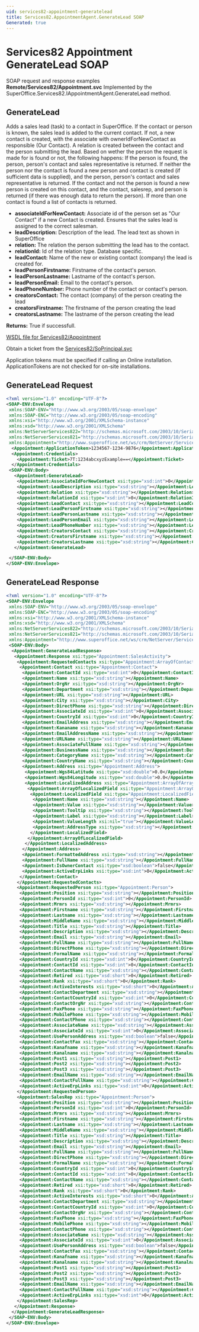 ```yaml
---
uid: services82-appointment-generatelead
title: Services82.AppointmentAgent.GenerateLead SOAP
Generated: true
---
```


# Services82 Appointment GenerateLead SOAP

SOAP request and response examples **Remote/Services82/Appointment.svc**
Implemented by the <see cref="M:SuperOffice.Services82.IAppointmentAgent.GenerateLead">SuperOffice.Services82.IAppointmentAgent.GenerateLead</see> method.

## GenerateLead

Adds a sales lead (task) to a contact in SuperOffice. If the contact or person is known, the sales lead is added to the current contact. If not, a new contact is created, with the associate with ownerIdForNewContact as responsible (Our Contact). A relation is created between the contact and the person submitting the lead. Based on wether the person the request is made for is found or not, the following happens: If the person is found, the person, person's contact and sales representative is returned. If neither the person nor the contact is found a new person and contact is created (if sufficient data is supplied), and the person, person's contact and sales representative is returned. If the contact and not the person is found a new person is created on this contact, and the contact, salesrep, and person is returned (if there was enough data to return the person). If more than one contact is found a list of contacts is returned.

* **associateIdForNewContact:** Associate id of the person set as "Our Contact" if a new Contact is created. Ensures that the sales lead is assigned to the correct salesman.
* **leadDescription:** Description of the lead. The lead text as shown in SuperOffice
* **relation:** The relation the person submitting the lead has to the contact.
* **relationId:** Id of the relation type. Database specific.
* **leadContact:** Name of the new or existing contact (company) the lead is created for.
* **leadPersonFirstname:** Firstname of the contact's person.
* **leadPersonLastname:** Lastname of the contact's person.
* **leadPersonEmail:** Email to the contact's person.
* **leadPhoneNumber:** Phone number of the contact or contact's person.
* **creatorsContact:** The contact (company) of the person creating the lead
* **creatorsFirstname:** The firstname of the person creating the lead
* **creatorsLastname:** The lastname of the person creating the lead

**Returns:** True if successfull.


[WSDL file for Services82/Appointment](../Services82-Appointment.md)

Obtain a ticket from the [Services82/SoPrincipal.svc](../SoPrincipal/index.md)

Application tokens must be specified if calling an Online installation. ApplicationTokens are not checked for on-site installations.

## GenerateLead Request

```xml
<?xml version="1.0" encoding="UTF-8"?>
<SOAP-ENV:Envelope
 xmlns:SOAP-ENV="http://www.w3.org/2003/05/soap-envelope"
 xmlns:SOAP-ENC="http://www.w3.org/2003/05/soap-encoding"
 xmlns:xsi="http://www.w3.org/2001/XMLSchema-instance"
 xmlns:xsd="http://www.w3.org/2001/XMLSchema"
 xmlns:NetServerServices822="http://schemas.microsoft.com/2003/10/Serialization/Arrays"
 xmlns:NetServerServices821="http://schemas.microsoft.com/2003/10/Serialization/"
 xmlns:Appointment="http://www.superoffice.net/ws/crm/NetServer/Services82">
  <Appointment:ApplicationToken>1234567-1234-9876</Appointment:ApplicationToken>
  <Appointment:Credentials>
    <Appointment:Ticket>7T:1234abcxyzExample==</Appointment:Ticket>
  </Appointment:Credentials>
 <SOAP-ENV:Body>
   <Appointment:GenerateLead>
    <Appointment:AssociateIdForNewContact xsi:type="xsd:int">0</Appointment:AssociateIdForNewContact>
    <Appointment:LeadDescription xsi:type="xsd:string"></Appointment:LeadDescription>
    <Appointment:Relation xsi:type="xsd:string"></Appointment:Relation>
    <Appointment:RelationId xsi:type="xsd:int">0</Appointment:RelationId>
    <Appointment:LeadContact xsi:type="xsd:string"></Appointment:LeadContact>
    <Appointment:LeadPersonFirstname xsi:type="xsd:string"></Appointment:LeadPersonFirstname>
    <Appointment:LeadPersonLastname xsi:type="xsd:string"></Appointment:LeadPersonLastname>
    <Appointment:LeadPersonEmail xsi:type="xsd:string"></Appointment:LeadPersonEmail>
    <Appointment:LeadPhoneNumber xsi:type="xsd:string"></Appointment:LeadPhoneNumber>
    <Appointment:CreatorsContact xsi:type="xsd:string"></Appointment:CreatorsContact>
    <Appointment:CreatorsFirstname xsi:type="xsd:string"></Appointment:CreatorsFirstname>
    <Appointment:CreatorsLastname xsi:type="xsd:string"></Appointment:CreatorsLastname>
   </Appointment:GenerateLead>

 </SOAP-ENV:Body>
</SOAP-ENV:Envelope>

```


## GenerateLead Response

```xml
<?xml version="1.0" encoding="UTF-8"?>
<SOAP-ENV:Envelope
 xmlns:SOAP-ENV="http://www.w3.org/2003/05/soap-envelope"
 xmlns:SOAP-ENC="http://www.w3.org/2003/05/soap-encoding"
 xmlns:xsi="http://www.w3.org/2001/XMLSchema-instance"
 xmlns:xsd="http://www.w3.org/2001/XMLSchema"
 xmlns:NetServerServices822="http://schemas.microsoft.com/2003/10/Serialization/Arrays"
 xmlns:NetServerServices821="http://schemas.microsoft.com/2003/10/Serialization/"
 xmlns:Appointment="http://www.superoffice.net/ws/crm/NetServer/Services82">
 <SOAP-ENV:Body>
  <Appointment:GenerateLeadResponse>
   <Appointment:Response xsi:type="Appointment:SalesActivity">
    <Appointment:RequestedContacts xsi:type="Appointment:ArrayOfContact">
     <Appointment:Contact xsi:type="Appointment:Contact">
      <Appointment:ContactId xsi:type="xsd:int">0</Appointment:ContactId>
      <Appointment:Name xsi:type="xsd:string"></Appointment:Name>
      <Appointment:OrgNr xsi:type="xsd:string"></Appointment:OrgNr>
      <Appointment:Department xsi:type="xsd:string"></Appointment:Department>
      <Appointment:URL xsi:type="xsd:string"></Appointment:URL>
      <Appointment:City xsi:type="xsd:string"></Appointment:City>
      <Appointment:DirectPhone xsi:type="xsd:string"></Appointment:DirectPhone>
      <Appointment:AssociateId xsi:type="xsd:int">0</Appointment:AssociateId>
      <Appointment:CountryId xsi:type="xsd:int">0</Appointment:CountryId>
      <Appointment:EmailAddress xsi:type="xsd:string"></Appointment:EmailAddress>
      <Appointment:Kananame xsi:type="xsd:string"></Appointment:Kananame>
      <Appointment:EmailAddressName xsi:type="xsd:string"></Appointment:EmailAddressName>
      <Appointment:URLName xsi:type="xsd:string"></Appointment:URLName>
      <Appointment:AssociateFullName xsi:type="xsd:string"></Appointment:AssociateFullName>
      <Appointment:BusinessName xsi:type="xsd:string"></Appointment:BusinessName>
      <Appointment:CategoryName xsi:type="xsd:string"></Appointment:CategoryName>
      <Appointment:CountryName xsi:type="xsd:string"></Appointment:CountryName>
      <Appointment:Address xsi:type="Appointment:Address">
       <Appointment:Wgs84Latitude xsi:type="xsd:double">0.0</Appointment:Wgs84Latitude>
       <Appointment:Wgs84Longitude xsi:type="xsd:double">0.0</Appointment:Wgs84Longitude>
       <Appointment:LocalizedAddress xsi:type="Appointment:ArrayOfArrayOfLocalizedField">
        <Appointment:ArrayOfLocalizedField xsi:type="Appointment:ArrayOfLocalizedField">
         <Appointment:LocalizedField xsi:type="Appointment:LocalizedField">
          <Appointment:Name xsi:type="xsd:string"></Appointment:Name>
          <Appointment:Value xsi:type="xsd:string"></Appointment:Value>
          <Appointment:Tooltip xsi:type="xsd:string"></Appointment:Tooltip>
          <Appointment:Label xsi:type="xsd:string"></Appointment:Label>
          <Appointment:ValueLength xsi:nil="true"></Appointment:ValueLength>
          <Appointment:AddressType xsi:type="xsd:string"></Appointment:AddressType>
         </Appointment:LocalizedField>
        </Appointment:ArrayOfLocalizedField>
       </Appointment:LocalizedAddress>
      </Appointment:Address>
      <Appointment:FormattedAddress xsi:type="xsd:string"></Appointment:FormattedAddress>
      <Appointment:FullName xsi:type="xsd:string"></Appointment:FullName>
      <Appointment:IsOwnerContact xsi:type="xsd:boolean">false</Appointment:IsOwnerContact>
      <Appointment:ActiveErpLinks xsi:type="xsd:int">0</Appointment:ActiveErpLinks>
     </Appointment:Contact>
    </Appointment:RequestedContacts>
    <Appointment:RequestedPerson xsi:type="Appointment:Person">
     <Appointment:Position xsi:type="xsd:string"></Appointment:Position>
     <Appointment:PersonId xsi:type="xsd:int">0</Appointment:PersonId>
     <Appointment:Mrmrs xsi:type="xsd:string"></Appointment:Mrmrs>
     <Appointment:Firstname xsi:type="xsd:string"></Appointment:Firstname>
     <Appointment:Lastname xsi:type="xsd:string"></Appointment:Lastname>
     <Appointment:MiddleName xsi:type="xsd:string"></Appointment:MiddleName>
     <Appointment:Title xsi:type="xsd:string"></Appointment:Title>
     <Appointment:Description xsi:type="xsd:string"></Appointment:Description>
     <Appointment:Email xsi:type="xsd:string"></Appointment:Email>
     <Appointment:FullName xsi:type="xsd:string"></Appointment:FullName>
     <Appointment:DirectPhone xsi:type="xsd:string"></Appointment:DirectPhone>
     <Appointment:FormalName xsi:type="xsd:string"></Appointment:FormalName>
     <Appointment:CountryId xsi:type="xsd:int">0</Appointment:CountryId>
     <Appointment:ContactId xsi:type="xsd:int">0</Appointment:ContactId>
     <Appointment:ContactName xsi:type="xsd:string"></Appointment:ContactName>
     <Appointment:Retired xsi:type="xsd:short">0</Appointment:Retired>
     <Appointment:Rank xsi:type="xsd:short">0</Appointment:Rank>
     <Appointment:ActiveInterests xsi:type="xsd:short">0</Appointment:ActiveInterests>
     <Appointment:ContactDepartment xsi:type="xsd:string"></Appointment:ContactDepartment>
     <Appointment:ContactCountryId xsi:type="xsd:int">0</Appointment:ContactCountryId>
     <Appointment:ContactOrgNr xsi:type="xsd:string"></Appointment:ContactOrgNr>
     <Appointment:FaxPhone xsi:type="xsd:string"></Appointment:FaxPhone>
     <Appointment:MobilePhone xsi:type="xsd:string"></Appointment:MobilePhone>
     <Appointment:ContactPhone xsi:type="xsd:string"></Appointment:ContactPhone>
     <Appointment:AssociateName xsi:type="xsd:string"></Appointment:AssociateName>
     <Appointment:AssociateId xsi:type="xsd:int">0</Appointment:AssociateId>
     <Appointment:UsePersonAddress xsi:type="xsd:boolean">false</Appointment:UsePersonAddress>
     <Appointment:ContactFax xsi:type="xsd:string"></Appointment:ContactFax>
     <Appointment:Kanafname xsi:type="xsd:string"></Appointment:Kanafname>
     <Appointment:Kanalname xsi:type="xsd:string"></Appointment:Kanalname>
     <Appointment:Post1 xsi:type="xsd:string"></Appointment:Post1>
     <Appointment:Post2 xsi:type="xsd:string"></Appointment:Post2>
     <Appointment:Post3 xsi:type="xsd:string"></Appointment:Post3>
     <Appointment:EmailName xsi:type="xsd:string"></Appointment:EmailName>
     <Appointment:ContactFullName xsi:type="xsd:string"></Appointment:ContactFullName>
     <Appointment:ActiveErpLinks xsi:type="xsd:int">0</Appointment:ActiveErpLinks>
    </Appointment:RequestedPerson>
    <Appointment:SalesRep xsi:type="Appointment:Person">
     <Appointment:Position xsi:type="xsd:string"></Appointment:Position>
     <Appointment:PersonId xsi:type="xsd:int">0</Appointment:PersonId>
     <Appointment:Mrmrs xsi:type="xsd:string"></Appointment:Mrmrs>
     <Appointment:Firstname xsi:type="xsd:string"></Appointment:Firstname>
     <Appointment:Lastname xsi:type="xsd:string"></Appointment:Lastname>
     <Appointment:MiddleName xsi:type="xsd:string"></Appointment:MiddleName>
     <Appointment:Title xsi:type="xsd:string"></Appointment:Title>
     <Appointment:Description xsi:type="xsd:string"></Appointment:Description>
     <Appointment:Email xsi:type="xsd:string"></Appointment:Email>
     <Appointment:FullName xsi:type="xsd:string"></Appointment:FullName>
     <Appointment:DirectPhone xsi:type="xsd:string"></Appointment:DirectPhone>
     <Appointment:FormalName xsi:type="xsd:string"></Appointment:FormalName>
     <Appointment:CountryId xsi:type="xsd:int">0</Appointment:CountryId>
     <Appointment:ContactId xsi:type="xsd:int">0</Appointment:ContactId>
     <Appointment:ContactName xsi:type="xsd:string"></Appointment:ContactName>
     <Appointment:Retired xsi:type="xsd:short">0</Appointment:Retired>
     <Appointment:Rank xsi:type="xsd:short">0</Appointment:Rank>
     <Appointment:ActiveInterests xsi:type="xsd:short">0</Appointment:ActiveInterests>
     <Appointment:ContactDepartment xsi:type="xsd:string"></Appointment:ContactDepartment>
     <Appointment:ContactCountryId xsi:type="xsd:int">0</Appointment:ContactCountryId>
     <Appointment:ContactOrgNr xsi:type="xsd:string"></Appointment:ContactOrgNr>
     <Appointment:FaxPhone xsi:type="xsd:string"></Appointment:FaxPhone>
     <Appointment:MobilePhone xsi:type="xsd:string"></Appointment:MobilePhone>
     <Appointment:ContactPhone xsi:type="xsd:string"></Appointment:ContactPhone>
     <Appointment:AssociateName xsi:type="xsd:string"></Appointment:AssociateName>
     <Appointment:AssociateId xsi:type="xsd:int">0</Appointment:AssociateId>
     <Appointment:UsePersonAddress xsi:type="xsd:boolean">false</Appointment:UsePersonAddress>
     <Appointment:ContactFax xsi:type="xsd:string"></Appointment:ContactFax>
     <Appointment:Kanafname xsi:type="xsd:string"></Appointment:Kanafname>
     <Appointment:Kanalname xsi:type="xsd:string"></Appointment:Kanalname>
     <Appointment:Post1 xsi:type="xsd:string"></Appointment:Post1>
     <Appointment:Post2 xsi:type="xsd:string"></Appointment:Post2>
     <Appointment:Post3 xsi:type="xsd:string"></Appointment:Post3>
     <Appointment:EmailName xsi:type="xsd:string"></Appointment:EmailName>
     <Appointment:ContactFullName xsi:type="xsd:string"></Appointment:ContactFullName>
     <Appointment:ActiveErpLinks xsi:type="xsd:int">0</Appointment:ActiveErpLinks>
    </Appointment:SalesRep>
   </Appointment:Response>
  </Appointment:GenerateLeadResponse>
 </SOAP-ENV:Body>
</SOAP-ENV:Envelope>

```

